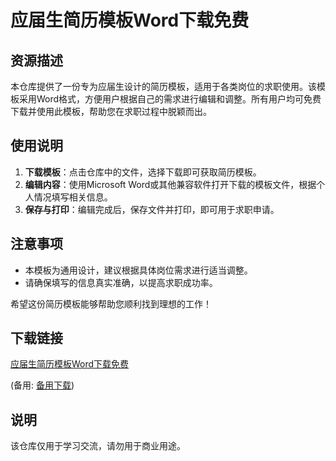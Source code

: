 # 应届生简历模板Word下载免费

## 资源描述

本仓库提供了一份专为应届生设计的简历模板，适用于各类岗位的求职使用。该模板采用Word格式，方便用户根据自己的需求进行编辑和调整。所有用户均可免费下载并使用此模板，帮助您在求职过程中脱颖而出。

## 使用说明

1. **下载模板**：点击仓库中的文件，选择下载即可获取简历模板。
2. **编辑内容**：使用Microsoft Word或其他兼容软件打开下载的模板文件，根据个人情况填写相关信息。
3. **保存与打印**：编辑完成后，保存文件并打印，即可用于求职申请。

## 注意事项

- 本模板为通用设计，建议根据具体岗位需求进行适当调整。
- 请确保填写的信息真实准确，以提高求职成功率。

希望这份简历模板能够帮助您顺利找到理想的工作！

## 下载链接
[应届生简历模板Word下载免费](https://pan.quark.cn/s/704861474306) 

(备用: [备用下载](https://pan.baidu.com/s/1EMeBZhOusr2nS9VYBEaY4Q?pwd=1234))

## 说明

该仓库仅用于学习交流，请勿用于商业用途。
